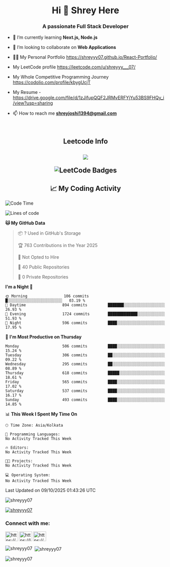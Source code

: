 <h1 align="center">Hi 👋 Shrey Here</h1>
<h3 align="center">A passionate Full Stack Developer</h3>


- 🌱 I’m currently learning **Next.js, Node.js**

- 👯 I’m looking to collaborate on **Web Applications**

- 👨‍💻 My Personal Portfolio https://shreyyy07.github.io/React-Portfolio/

- My LeetCode profile https://leetcode.com/u/shreyyy___07/

- My Whole Competitive Programming Journey https://codolio.com/profile/kbygUcjT

- My Resume - https://drive.google.com/file/d/1zJifupQQF2JRMvERFYjYu53BS9FHQy_i/view?usp=sharing
- 📫 How to reach me **shreyjoshi1394@gmail.com**

  <br>

<h2 align="center">Leetcode Info<h2>

<p align="center">
  
  <img  align=top flex-grow=1 src="https://leetcard.jacoblin.cool/shreyyy___07?theme=dark&font=Nunito&ext=heatmap" />  
</p>

<p align="center">
<img src="https://leetcode-badge-showcase.vercel.app/api?username=shreyyy___07&theme=dark&animated=true" alt="LeetCode Badges"/>
  </p>

<h2 align="center">📈 My Coding Activity</h2>

<!--START_SECTION:waka-->
![Code Time](http://img.shields.io/badge/Code%20Time-57%20hrs%2059%20mins-blue)

![Lines of code](https://img.shields.io/badge/From%20Hello%20World%20I%27ve%20Written-491.6%20thousand%20lines%20of%20code-blue)

**🐱 My GitHub Data** 

> 📦 ? Used in GitHub's Storage 
 > 
> 🏆 763 Contributions in the Year 2025
 > 
> 🚫 Not Opted to Hire
 > 
> 📜 40 Public Repositories 
 > 
> 🔑 0 Private Repositories 
 > 
**I'm a Night 🦉** 

```text
🌞 Morning                106 commits         █░░░░░░░░░░░░░░░░░░░░░░░░   03.19 % 
🌆 Daytime                894 commits         ███████░░░░░░░░░░░░░░░░░░   26.93 % 
🌃 Evening                1724 commits        █████████████░░░░░░░░░░░░   51.93 % 
🌙 Night                  596 commits         ████░░░░░░░░░░░░░░░░░░░░░   17.95 % 
```
📅 **I'm Most Productive on Thursday** 

```text
Monday                   506 commits         ████░░░░░░░░░░░░░░░░░░░░░   15.24 % 
Tuesday                  306 commits         ██░░░░░░░░░░░░░░░░░░░░░░░   09.22 % 
Wednesday                295 commits         ██░░░░░░░░░░░░░░░░░░░░░░░   08.89 % 
Thursday                 618 commits         █████░░░░░░░░░░░░░░░░░░░░   18.61 % 
Friday                   565 commits         ████░░░░░░░░░░░░░░░░░░░░░   17.02 % 
Saturday                 537 commits         ████░░░░░░░░░░░░░░░░░░░░░   16.17 % 
Sunday                   493 commits         ████░░░░░░░░░░░░░░░░░░░░░   14.85 % 
```


📊 **This Week I Spent My Time On** 

```text
🕑︎ Time Zone: Asia/Kolkata

💬 Programming Languages: 
No Activity Tracked This Week

🔥 Editors: 
No Activity Tracked This Week

🐱‍💻 Projects: 
No Activity Tracked This Week

💻 Operating System: 
No Activity Tracked This Week
```


 Last Updated on 09/10/2025 01:43:26 UTC
<!--END_SECTION:waka-->
  


<p align="left"> <img src="https://komarev.com/ghpvc/?username=shreyyy07&label=Profile%20views&color=0e75b6&style=flat" alt="shreyyy07" /> </p>

<p align="left"> <a href="https://github.com/ryo-ma/github-profile-trophy"><img src="https://github-profile-trophy.vercel.app/?username=shreyyy07" alt="shreyyy07" /></a> </p>

<h3 align="left">Connect with me:</h3>
<p align="left">
<a href="https://www.linkedin.com/in/shrey-joshi-1b038a249/" target="blank"><img align="center" src="https://raw.githubusercontent.com/rahuldkjain/github-profile-readme-generator/master/src/images/icons/Social/linked-in-alt.svg" alt="https://www.linkedin.com/in/shrey-joshi-1b038a249/" height="30" width="40" /></a>
<a href="https://leetcode.com/u/shreyyy___07/" target="blank"><img align="center" src="https://raw.githubusercontent.com/rahuldkjain/github-profile-readme-generator/master/src/images/icons/Social/leet-code.svg" alt="https://leetcode.com/u/shreyyy___07/" height="30" width="40" /></a>
<a href="https://discord.gg/https://discord.com/invite/shreyyy16#5371" target="blank"><img align="center" src="https://raw.githubusercontent.com/rahuldkjain/github-profile-readme-generator/master/src/images/icons/Social/discord.svg" alt="https://discord.com/invite/shreyyy16#5371" height="30" width="40" /></a>
</p>

<p><img align="left" src="https://github-readme-stats.vercel.app/api/top-langs?username=shreyyy07&show_icons=true&locale=en&layout=compact" alt="shreyyy07" /></p>

<p>&nbsp;<img align="center" src="https://github-readme-stats.vercel.app/api?username=shreyyy07&show_icons=true&locale=en" alt="shreyyy07" /></p>

<p><img align="center" src="https://github-readme-streak-stats.herokuapp.com/?user=shreyyy07&" alt="shreyyy07" /></p>


